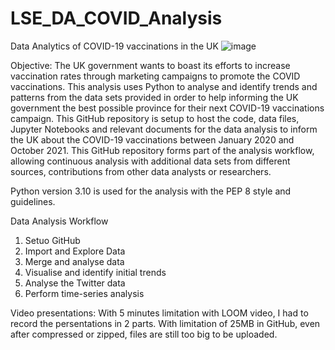 # LSE_DA_COVID_Analysis
Data Analytics of COVID-19 vaccinations in the UK
![image](https://user-images.githubusercontent.com/102378332/176415294-dcea1dcb-97a2-4e2f-aa98-c05331f891eb.png)

Objective:
The UK government wants to boast its efforts  to increase vaccination rates through marketing campaigns to promote the COVID vaccinations. This analysis uses Python to analyse and identify trends and patterns from the data sets provided in order to help informing the UK government the best possible province for their next COVID-19 vaccinations campaign.
This GitHub repository is setup to host the code, data files, Jupyter Notebooks and relevant documents for the data analysis to inform the UK about the COVID-19 vaccinations between January 2020 and October 2021. This GitHub repository forms part of the analysis workflow, allowing continuous analysis with additional data sets from different sources, contributions from other data analysts or researchers. 

Python version 3.10 is used for the analysis with the PEP 8 style and guidelines.

Data Analysis Workflow
1) Setuo GitHub
2) Import and Explore Data
3) Merge and analyse data
4) Visualise and identify initial trends
5) Analyse the Twitter data
6) Perform time-series analysis

Video presentations:
With 5 minutes limitation with LOOM video, I had to record the persentations in 2 parts.
With limitation of 25MB in GitHub, even after compressed or zipped, files are still too big to be uploaded.
